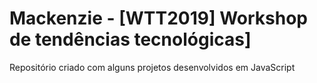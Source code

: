 # Mackenzie - [WTT2019] Workshop de tendências tecnológicas]

Repositório criado com alguns projetos desenvolvidos em JavaScript
